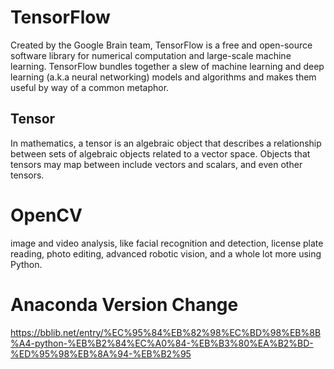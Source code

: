 # TensorFlow
Created by the Google Brain team, TensorFlow is a free and open-source software library for numerical computation and large-scale machine learning. TensorFlow bundles together a slew of machine learning and deep learning (a.k.a neural networking) models and algorithms and makes them useful by way of a common metaphor. 

## Tensor
In mathematics, a tensor is an algebraic object that describes a relationship between sets of algebraic objects related to a vector space. Objects that tensors may map between include vectors and scalars, and even other tensors. 

# OpenCV
image and video analysis, like facial recognition and detection, license plate reading, photo editing, advanced robotic vision, and a whole lot more using Python.

# Anaconda Version Change
https://bblib.net/entry/%EC%95%84%EB%82%98%EC%BD%98%EB%8B%A4-python-%EB%B2%84%EC%A0%84-%EB%B3%80%EA%B2%BD-%ED%95%98%EB%8A%94-%EB%B2%95
